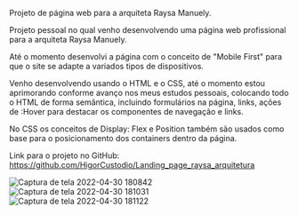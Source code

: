 Projeto de página web para a arquiteta Raysa Manuely.


Projeto pessoal no qual venho desenvolvendo uma página web profissional para a arquiteta Raysa Manuely.

Até o momento desenvolvi a página com o conceito de "Mobile First" para que o site se adapte a variados tipos de dispositivos. 

Venho desenvolvendo usando o HTML e o CSS, até o momento estou aprimorando conforme avanço nos meus estudos pessoais, colocando todo o HTML de forma semântica, incluindo formulários na página, links, ações de :Hover para destacar os componentes de navegação e links.

No CSS os conceitos de Display: Flex e Position também são usados como base para o posicionamento dos containers dentro da página.

Link para o projeto no GitHub: https://github.com/HigorCustodio/Landing_page_raysa_arquitetura

![Captura de tela 2022-04-30 180842](https://user-images.githubusercontent.com/102877698/167277068-82b316f8-a472-4c42-a39c-427907f556a8.png)
![Captura de tela 2022-04-30 181031](https://user-images.githubusercontent.com/102877698/167277069-6c557e78-297a-48f3-b433-3f62dd6d661a.png)
![Captura de tela 2022-04-30 181122](https://user-images.githubusercontent.com/102877698/167277070-626d97d5-0655-4057-b80b-372fb8a2f651.png)
